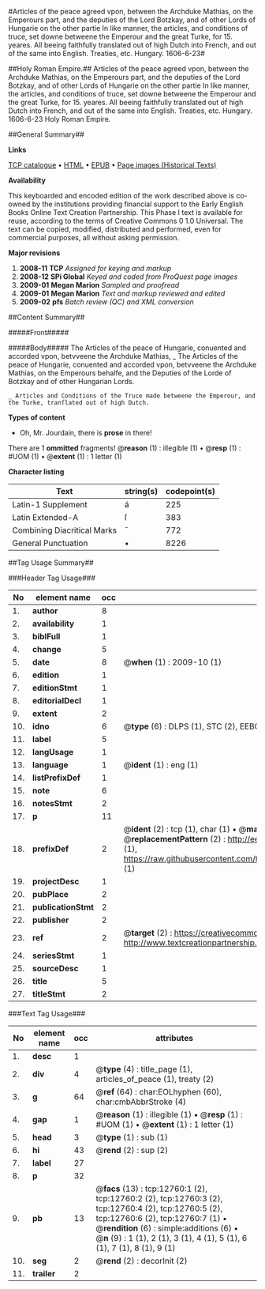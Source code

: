 #Articles of the peace agreed vpon, between the Archduke Mathias, on the Emperours part, and the deputies of the Lord Botzkay, and of other Lords of Hungarie on the other partie In like manner, the articles, and conditions of truce, set downe betweene the Emperour and the great Turke, for 15. yeares. All beeing faithfully translated out of high Dutch into French, and out of the same into English. Treaties, etc. Hungary. 1606-6-23#

##Holy Roman Empire.##
Articles of the peace agreed vpon, between the Archduke Mathias, on the Emperours part, and the deputies of the Lord Botzkay, and of other Lords of Hungarie on the other partie In like manner, the articles, and conditions of truce, set downe betweene the Emperour and the great Turke, for 15. yeares. All beeing faithfully translated out of high Dutch into French, and out of the same into English.
Treaties, etc. Hungary. 1606-6-23
Holy Roman Empire.

##General Summary##

**Links**

[TCP catalogue](http://www.ota.ox.ac.uk/tcp/)  • 
[HTML](http://tei.it.ox.ac.uk/tcp/Texts-HTML/free/A07/A07263.html)  • 
[EPUB](http://tei.it.ox.ac.uk/tcp/Texts-EPUB/free/A07/A07263.epub) • 
[Page images (Historical Texts)](https://data.historicaltexts.jisc.ac.uk/view?pubId=eebo-99847704e&pageId=eebo-99847704e-12760-1)

**Availability**

This keyboarded and encoded edition of the
	       work described above is co-owned by the institutions
	       providing financial support to the Early English Books
	       Online Text Creation Partnership. This Phase I text is
	       available for reuse, according to the terms of Creative
	       Commons 0 1.0 Universal. The text can be copied,
	       modified, distributed and performed, even for
	       commercial purposes, all without asking permission.

**Major revisions**

1. __2008-11__ __TCP__ *Assigned for keying and markup*
1. __2008-12__ __SPi Global__ *Keyed and coded from ProQuest page images*
1. __2009-01__ __Megan Marion__ *Sampled and proofread*
1. __2009-01__ __Megan Marion__ *Text and markup reviewed and edited*
1. __2009-02__ __pfs__ *Batch review (QC) and XML conversion*

##Content Summary##

#####Front#####

#####Body#####
The Articles of the peace of Hungarie, conuented and accorded vpon, betvveene the Archduke Mathias, 
    _ The Articles of the peace of Hungarie, conuented and accorded vpon, betvveene the Archduke Mathias, on the Emperours behalfe, and the Deputies of the Lorde of Botzkay and of other Hungarian Lords.

    _ Articles and Conditions of the Truce made betweene the Emperour, and the Turke, tranſlated out of high Dutch.

**Types of content**

  * Oh, Mr. Jourdain, there is **prose** in there!

There are 1 **ommitted** fragments! 
 @__reason__ (1) : illegible (1)  •  @__resp__ (1) : #UOM (1)  •  @__extent__ (1) : 1 letter (1)

**Character listing**


|Text|string(s)|codepoint(s)|
|---|---|---|
|Latin-1 Supplement|á|225|
|Latin Extended-A|ſ|383|
|Combining             Diacritical Marks|̄|772|
|General Punctuation|•|8226|

##Tag Usage Summary##

###Header Tag Usage###

|No|element name|occ|attributes|
|---|---|---|---|
|1.|__author__|8||
|2.|__availability__|1||
|3.|__biblFull__|1||
|4.|__change__|5||
|5.|__date__|8| @__when__ (1) : 2009-10 (1)|
|6.|__edition__|1||
|7.|__editionStmt__|1||
|8.|__editorialDecl__|1||
|9.|__extent__|2||
|10.|__idno__|6| @__type__ (6) : DLPS (1), STC (2), EEBO-CITATION (1), PROQUEST (1), VID (1)|
|11.|__label__|5||
|12.|__langUsage__|1||
|13.|__language__|1| @__ident__ (1) : eng (1)|
|14.|__listPrefixDef__|1||
|15.|__note__|6||
|16.|__notesStmt__|2||
|17.|__p__|11||
|18.|__prefixDef__|2| @__ident__ (2) : tcp (1), char (1)  •  @__matchPattern__ (2) : ([0-9\-]+):([0-9IVX]+) (1), (.+) (1)  •  @__replacementPattern__ (2) : http://eebo.chadwyck.com/downloadtiff?vid=$1&page=$2 (1), https://raw.githubusercontent.com/textcreationpartnership/Texts/master/tcpchars.xml#$1 (1)|
|19.|__projectDesc__|1||
|20.|__pubPlace__|2||
|21.|__publicationStmt__|2||
|22.|__publisher__|2||
|23.|__ref__|2| @__target__ (2) : https://creativecommons.org/publicdomain/zero/1.0/ (1), http://www.textcreationpartnership.org/docs/. (1)|
|24.|__seriesStmt__|1||
|25.|__sourceDesc__|1||
|26.|__title__|5||
|27.|__titleStmt__|2||


###Text Tag Usage###

|No|element name|occ|attributes|
|---|---|---|---|
|1.|__desc__|1||
|2.|__div__|4| @__type__ (4) : title_page (1), articles_of_peace (1), treaty (2)|
|3.|__g__|64| @__ref__ (64) : char:EOLhyphen (60), char:cmbAbbrStroke (4)|
|4.|__gap__|1| @__reason__ (1) : illegible (1)  •  @__resp__ (1) : #UOM (1)  •  @__extent__ (1) : 1 letter (1)|
|5.|__head__|3| @__type__ (1) : sub (1)|
|6.|__hi__|43| @__rend__ (2) : sup (2)|
|7.|__label__|27||
|8.|__p__|32||
|9.|__pb__|13| @__facs__ (13) : tcp:12760:1 (2), tcp:12760:2 (2), tcp:12760:3 (2), tcp:12760:4 (2), tcp:12760:5 (2), tcp:12760:6 (2), tcp:12760:7 (1)  •  @__rendition__ (6) : simple:additions (6)  •  @__n__ (9) : 1 (1), 2 (1), 3 (1), 4 (1), 5 (1), 6 (1), 7 (1), 8 (1), 9 (1)|
|10.|__seg__|2| @__rend__ (2) : decorInit (2)|
|11.|__trailer__|2||
